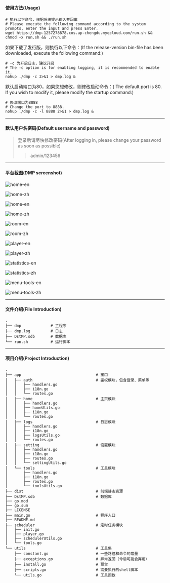 
#### 使用方法(Usage)
```shell
# 执行以下命令，根据系统提示输入并回车
# Please execute the following command according to the system prompts, enter the input and press Enter.
wget https://dmp-1257278878.cos.ap-chengdu.myqcloud.com/run.sh && chmod +x run.sh && ./run.sh
```
如果下载了发行版，则执行以下命令：(If the release-version bin-file has been downloaded, execute the following command:)
```shell
# -c 为开启日志，建议开启
# The -c option is for enabling logging, it is recommended to enable it.
nohup ./dmp -c 2>&1 > dmp.log &
```
默认启动端口为80，如果您想修改，则修改启动命令：(
The default port is 80. If you wish to modify it, please modify the startup command:)
```shell
# 修改端口为8888
# Change the port to 8888.
nohup ./dmp -c -l 8888 2>&1 > dmp.log &
```

---

#### 默认用户名密码(Default username and password)
>登录后请尽快修改密码(After logging in, please change your password as soon as possible)
>  
>>admin/123456

---

#### 平台截图(DMP screenshot)
![home-en](http://8.137.107.46/dmp/home-en.png)


![home-zh](http://8.137.107.46/dmp/home-zh.png)

![home-en](http://8.137.107.46/dmp/mobile-zh.png)


![home-zh](http://8.137.107.46/dmp/mobile-en.png)


![room-en](http://8.137.107.46/dmp/room-en.png)


![room-zh](http://8.137.107.46/dmp/room-zh.png)


![player-en](http://8.137.107.46/dmp/player-en.png)


![player-zh](http://8.137.107.46/dmp/player-zh.png)


![statistics-en](http://8.137.107.46/dmp/statistics-en.png)


![statistics-zh](http://8.137.107.46/dmp/statistics-zh.png)


![menu-tools-en](http://8.137.107.46/dmp/menu-tools-en.png)


![menu-tools-zh](http://8.137.107.46/dmp/menu-tools-zh.png)

---

#### 文件介绍(File Introduction)
```text
.
├── dmp             # 主程序
├── dmp.log         # 日志
├── DstMP.sdb       # 数据库
└── run.sh          # 运行脚本
```

---

#### 项目介绍(Project Introduction)
```text
.
├── app                                 # 接口
│   ├── auth                            # 鉴权模块，包含登录、菜单等
│   │   ├── handlers.go
│   │   ├── i18n.go
│   │   └── routes.go
│   ├── home                            # 主页模块
│   │   ├── handlers.go
│   │   ├── homeUtils.go
│   │   ├── i18n.go
│   │   └── routes.go
│   ├── logs                            # 日志模块
│   │   ├── handlers.go
│   │   ├── i18n.go
│   │   ├── logsUtils.go
│   │   └── routes.go
│   ├── setting                         # 设置模块
│   │   ├── handlers.go
│   │   ├── i18n.go
│   │   ├── routes.go
│   │   └── settingUtils.go
│   └── tools                           # 工具模块
│       ├── handlers.go
│       ├── i18n.go
│       ├── routes.go
│       └── toolsUtils.go
├── dist                                # 前端静态资源
├── DstMP.sdb                           # 数据库
├── go.mod
├── go.sum
├── LICENSE
├── main.go                             # 程序入口
├── README.md
├── scheduler                           # 定时任务模块
│   ├── init.go
│   ├── player.go
│   ├── schedulerUtils.go
│   └── tools.go
└── utils                               # 工具集
    ├── constant.go                     # 一些路径和命令的常量
    ├── exceptions.go                   # 异常返回（今后可能会弃用）
    ├── install.go                      # 预留
    ├── scripts.go                      # 需要执行的shell脚本
    └── utils.go                        # 工具函数
```